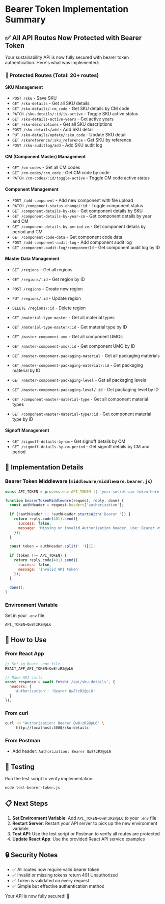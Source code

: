 # Bearer Token Implementation Summary

## ✅ All API Routes Now Protected with Bearer Token

Your sustainability API is now fully secured with bearer token authentication. Here's what was implemented:

### 🔐 Protected Routes (Total: 20+ routes)

#### **SKU Management**
- `POST /sku` - Save SKU
- `GET /sku-details` - Get all SKU details
- `GET /sku-details/:cm_code` - Get SKU details by CM code
- `PATCH /sku-details/:id/is-active` - Toggle SKU active status
- `GET /sku-details-active-years` - Get active years
- `GET /sku-descriptions` - Get all SKU descriptions
- `POST /sku-details/add` - Add SKU detail
- `PUT /sku-details/update/:sku_code` - Update SKU detail
- `GET /skureference/:sku_reference` - Get SKU by reference
- `POST /sku-auditlog/add` - Add SKU audit log

#### **CM (Component Master) Management**
- `GET /cm-codes` - Get all CM codes
- `GET /cm-codes/:cm_code` - Get CM code by code
- `PATCH /cm-codes/:id/toggle-active` - Toggle CM code active status

#### **Component Management**
- `POST /add-component` - Add new component with file upload
- `PATCH /component-status-change/:id` - Toggle component status
- `GET /component-details-by-sku` - Get component details by SKU
- `GET /component-details-by-year-cm` - Get component details by year and CM
- `GET /component-details-by-period-cm` - Get component details by period and CM
- `GET /component-code-data` - Get component code data
- `POST /add-component-audit-log` - Add component audit log
- `GET /component-audit-log/:componentId` - Get component audit log by ID

#### **Master Data Management**
- `GET /regions` - Get all regions
- `GET /regions/:id` - Get region by ID
- `POST /regions` - Create new region
- `PUT /regions/:id` - Update region
- `DELETE /regions/:id` - Delete region

- `GET /material-type-master` - Get all material types
- `GET /material-type-master/:id` - Get material type by ID

- `GET /master-component-umo` - Get all component UMOs
- `GET /master-component-umo/:id` - Get component UMO by ID

- `GET /master-component-packaging-material` - Get all packaging materials
- `GET /master-component-packaging-material/:id` - Get packaging material by ID

- `GET /master-component-packaging-level` - Get all packaging levels
- `GET /master-component-packaging-level/:id` - Get packaging level by ID

- `GET /component-master-material-type` - Get all component material types
- `GET /component-master-material-type/:id` - Get component material type by ID

#### **Signoff Management**
- `GET /signoff-details-by-cm` - Get signoff details by CM
- `GET /signoff-details-by-cm-period` - Get signoff details by CM and period

## 🔧 Implementation Details

### **Bearer Token Middleware** (`middleware/middleware.bearer.js`)
```javascript
const API_TOKEN = process.env.API_TOKEN || 'your-secret-api-token-here';

function bearerTokenMiddleware(request, reply, done) {
  const authHeader = request.headers['authorization'];
  
  if (!authHeader || !authHeader.startsWith('Bearer ')) {
    return reply.code(401).send({ 
      success: false, 
      message: 'Missing or invalid Authorization header. Use: Bearer <your-token>' 
    });
  }
  
  const token = authHeader.split(' ')[1];
  
  if (token !== API_TOKEN) {
    return reply.code(401).send({ 
      success: false, 
      message: 'Invalid API token' 
    });
  }
  
  done();
}
```

### **Environment Variable**
Set in your `.env` file:
```
API_TOKEN=Qw8!zR2@pL6
```

## 🚀 How to Use

### **From React App**
```javascript
// Set in React .env file
REACT_APP_API_TOKEN=Qw8!zR2@pL6

// Make API calls
const response = await fetch('/api/sku-details', {
  headers: {
    'Authorization': 'Bearer Qw8!zR2@pL6'
  }
});
```

### **From curl**
```bash
curl -H "Authorization: Bearer Qw8!zR2@pL6" \
     http://localhost:3000/sku-details
```

### **From Postman**
- Add header: `Authorization: Bearer Qw8!zR2@pL6`

## 🧪 Testing

Run the test script to verify implementation:
```bash
node test-bearer-token.js
```

## 📋 Next Steps

1. **Set Environment Variable**: Add `API_TOKEN=Qw8!zR2@pL6` to your `.env` file
2. **Restart Server**: Restart your API server to pick up the new environment variable
3. **Test API**: Use the test script or Postman to verify all routes are protected
4. **Update React App**: Use the provided React API service examples

## 🔒 Security Notes

- ✅ All routes now require valid bearer token
- ✅ Invalid or missing tokens return 401 Unauthorized
- ✅ Token is validated on every request
- ✅ Simple but effective authentication method

Your API is now fully secured! 🎉 